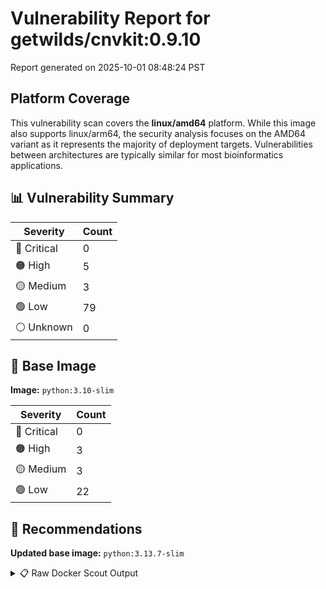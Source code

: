 # Vulnerability Report for getwilds/cnvkit:0.9.10

Report generated on 2025-10-01 08:48:24 PST

## Platform Coverage

This vulnerability scan covers the **linux/amd64** platform. While this image also supports linux/arm64, the security analysis focuses on the AMD64 variant as it represents the majority of deployment targets. Vulnerabilities between architectures are typically similar for most bioinformatics applications.

## 📊 Vulnerability Summary

| Severity | Count |
|----------|-------|
| 🔴 Critical | 0 |
| 🟠 High | 5 |
| 🟡 Medium | 3 |
| 🟢 Low | 79 |
| ⚪ Unknown | 0 |

## 🐳 Base Image

**Image:** `python:3.10-slim`

| Severity | Count |
|----------|-------|
| 🔴 Critical | 0 |
| 🟠 High | 3 |
| 🟡 Medium | 3 |
| 🟢 Low | 22 |

## 🔄 Recommendations

**Updated base image:** `python:3.13.7-slim`

<details>
<summary>📋 Raw Docker Scout Output</summary>

```text
Target             │  getwilds/cnvkit:0.9.10  │    0C     5H     3M    79L   
    digest           │  fd76854bd483                    │                              
  Base image         │  python:3.10-slim                │    0C     3H     3M    22L   
  Updated base image │  python:3.13.7-slim              │    0C     1H     2M    22L   
                     │                                  │           -2     -1          

What's next:
    View vulnerabilities → docker scout cves getwilds/cnvkit:0.9.10
    View base image update recommendations → docker scout recommendations getwilds/cnvkit:0.9.10
    Include policy results in your quickview by supplying an organization → docker scout quickview getwilds/cnvkit:0.9.10 --org <organization>
```
</details>
